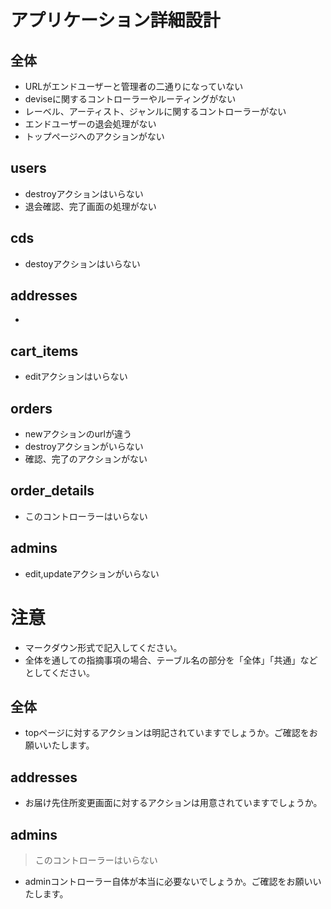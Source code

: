 # アプリケーション詳細設計
## 全体
- URLがエンドユーザーと管理者の二通りになっていない
- deviseに関するコントローラーやルーティングがない
- レーベル、アーティスト、ジャンルに関するコントローラーがない
- エンドユーザーの退会処理がない
- トップページへのアクションがない

## users
- destroyアクションはいらない
- 退会確認、完了画面の処理がない

## cds
- destoyアクションはいらない

## addresses
- 

## cart_items
- editアクションはいらない

## orders
- newアクションのurlが違う
- destroyアクションがいらない
- 確認、完了のアクションがない

## order_details
- このコントローラーはいらない

## admins
- edit,updateアクションがいらない

# 注意
* マークダウン形式で記入してください。
* 全体を通しての指摘事項の場合、テーブル名の部分を「全体」「共通」などとしてください。

## 全体
- topページに対するアクションは明記されていますでしょうか。ご確認をお願いいたします。

## addresses
- お届け先住所変更画面に対するアクションは用意されていますでしょうか。

## admins
> このコントローラーはいらない
- adminコントローラー自体が本当に必要ないでしょうか。ご確認をお願いいたします。
